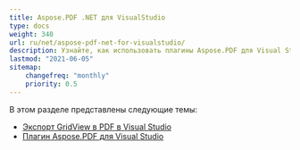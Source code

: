 ```yaml
---
title: Aspose.PDF .NET для VisualStudio
type: docs
weight: 340
url: ru/net/aspose-pdf-net-for-visualstudio/
description: Узнайте, как использовать плагины Aspose.PDF для Visual Studio
lastmod: "2021-06-05"
sitemap:
    changefreq: "monthly"
    priority: 0.5
---
```


В этом разделе представлены следующие темы:

- [Экспорт GridView в PDF в Visual Studio](/pdf/net/visual-studio-export-gridview-to-pdf-control/)
- [Плагин Aspose.PDF для Visual Studio](/pdf/net/aspose-pdf-visual-studio-plugin/)
